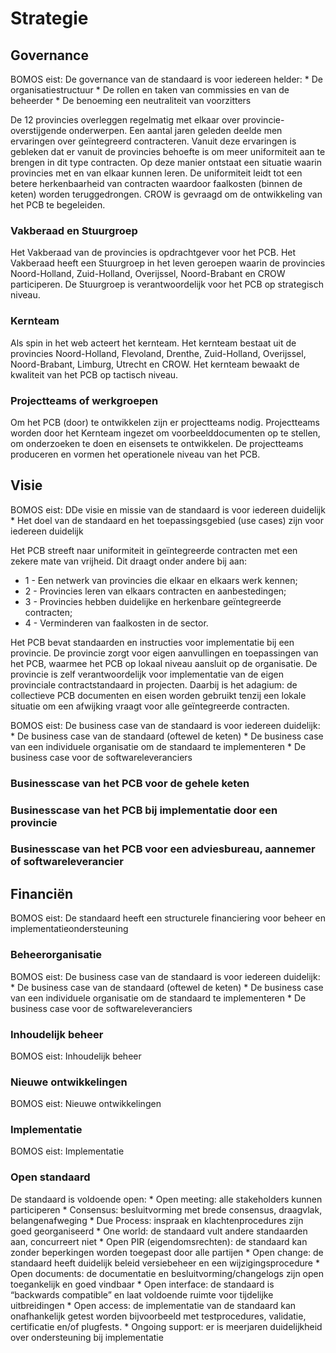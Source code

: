 # Strategie

## Governance

<p class="note" title="BOMOS">
BOMOS eist: De governance van de standaard is voor iedereen helder:
* De organisatiestructuur
* De rollen en taken van commissies en van de beheerder
* De benoeming een neutraliteit van voorzitters
</p>

De 12 provincies overleggen regelmatig met elkaar over provincie-overstijgende onderwerpen. Een aantal jaren geleden deelde men ervaringen over geïntegreerd contracteren. Vanuit deze ervaringen is gebleken dat er vanuit de provincies behoefte is om meer uniformiteit aan te brengen in dit type contracten. Op deze manier ontstaat een situatie waarin provincies met en van elkaar kunnen leren. De uniformiteit leidt tot een betere herkenbaarheid van contracten waardoor faalkosten (binnen de keten) worden teruggedrongen. CROW is gevraagd om de ontwikkeling van het PCB te begeleiden. 

### Vakberaad en Stuurgroep
Het Vakberaad van de provincies is opdrachtgever voor het PCB. Het Vakberaad heeft een Stuurgroep in het leven geroepen waarin de provincies Noord-Holland, Zuid-Holland, Overijssel, Noord-Brabant en CROW participeren. De Stuurgroep is verantwoordelijk voor het PCB op strategisch niveau. 

### Kernteam
Als spin in het web acteert het kernteam. Het kernteam bestaat uit de provincies Noord-Holland, Flevoland, Drenthe, Zuid-Holland, Overijssel, Noord-Brabant, Limburg, Utrecht en CROW. Het kernteam bewaakt de kwaliteit van het PCB op tactisch niveau. 

### Projectteams of werkgroepen
Om het PCB (door) te ontwikkelen zijn er projectteams nodig. Projectteams worden door het Kernteam ingezet om voorbeelddocumenten op te stellen, om onderzoeken te doen en eisensets te ontwikkelen. De projectteams produceren en vormen het operationele niveau van het PCB. 


## Visie

<p class="note" title="BOMOS">
BOMOS eist: DDe visie en missie van de standaard is voor iedereen duidelijk
* Het doel van de standaard en het toepassingsgebied (use cases) zijn voor iedereen duidelijk
</p>

Het PCB streeft naar uniformiteit in geïntegreerde contracten met een zekere mate van vrijheid. Dit draagt onder andere bij aan: 

* 1 - Een netwerk van provincies die elkaar en elkaars werk kennen; 
* 2 - Provincies leren van elkaars contracten en aanbestedingen;
* 3 - Provincies hebben duidelijke en herkenbare geïntegreerde contracten; 
* 4 - Verminderen van faalkosten in de sector.

Het PCB bevat standaarden en instructies voor implementatie bij een provincie. De provincie zorgt voor eigen aanvullingen en toepassingen van het PCB, waarmee het PCB op lokaal niveau aansluit op de organisatie. De provincie is zelf verantwoordelijk voor implementatie van de eigen provinciale contractstandaard in projecten. Daarbij is het adagium: de collectieve PCB documenten en eisen worden gebruikt tenzij een lokale situatie om een afwijking vraagt voor alle geïntegreerde contracten.

<p class="note" title="BOMOS">
BOMOS eist: De business case van de standaard is voor iedereen duidelijk:
* De business case van de standaard (oftewel de keten)
* De business case van een individuele organisatie om de standaard te implementeren
* De business case voor de softwareleveranciers
</p>

### Businesscase van het PCB voor de gehele keten


### Businesscase van het PCB bij implementatie door een provincie


### Businesscase van het PCB voor een adviesbureau, aannemer of softwareleverancier


## Financiën

<p class="note" title="BOMOS">
BOMOS eist: De standaard heeft een structurele financiering voor beheer en implementatieondersteuning
</p>

### Beheerorganisatie


<p class="note" title="BOMOS">
BOMOS eist: De business case van de standaard is voor iedereen duidelijk:
* De business case van de standaard (oftewel de keten)
* De business case van een individuele organisatie om de standaard te implementeren
* De business case voor de softwareleveranciers
</p>

### Inhoudelijk beheer

<p class="note" title="BOMOS">
BOMOS eist: Inhoudelijk beheer
</p>

### Nieuwe ontwikkelingen


<p class="note" title="BOMOS">
BOMOS eist: Nieuwe ontwikkelingen
</p>

### Implementatie


<p class="note" title="BOMOS">
BOMOS eist: Implementatie
</p>

### Open standaard

<p class="note" title="OPEN STANDAARD EISEN">
De standaard is voldoende open: 
* Open meeting: alle stakeholders kunnen participeren
* Consensus: besluitvorming met brede consensus, draagvlak, belangenafweging
* Due Process: inspraak en klachtenprocedures zijn goed georganiseerd
* One world: de standaard vult andere standaarden aan, concurreert niet
* Open PIR (eigendomsrechten): de standaard kan zonder beperkingen worden toegepast  door alle partijen
* Open change: de standaard heeft duidelijk beleid versiebeheer en een wijzigingsprocedure
* Open documents: de documentatie en besluitvorming/changelogs zijn open toegankelijk en goed vindbaar
* Open interface: de standaard is “backwards compatible” en laat voldoende ruimte voor tijdelijke uitbreidingen
* Open access: de implementatie van de standaard kan onafhankelijk getest worden bijvoorbeeld met  testprocedures, validatie, certificatie en/of plugfests.
* Ongoing support: er is meerjaren duidelijkheid over ondersteuning bij implementatie

</p>





